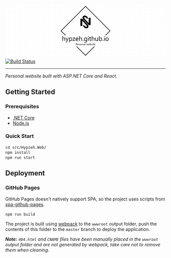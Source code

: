 ![hypzeh.github.io](docs/.assets/project-title.png)
[![Build Status](https://nick-smirnoff.visualstudio.com/hypzeh.github.io/_apis/build/status/hypzeh.github.io-CI?branchName=master-react)](https://nick-smirnoff.visualstudio.com/hypzeh.github.io/_build/latest?definitionId=17&branchName=master-react)

---

_Personal website built with ASP.NET Core and React._

## Getting Started

### Prerequisites

- [.NET Core](https://dotnet.microsoft.com/download/dotnet-core/2.2)
- [Node.js](https://nodejs.org/en/download/)

### Quick Start

```shell
cd src/Hypzeh.Web/
npm install
npm run start
```

## Deployment

### GitHub Pages

GitHub Pages doesn't natively support SPA, so the project uses scripts from [spa-github-pages](https://github.com/rafrex/spa-github-pages).

```shell
npm run build
```

The project is built using [webpack](https://webpack.js.org/) to the `wwwroot` output folder, push the contents of this folder to the `master` branch to deploy the application.

_**Note:** `404.html` and `CNAME` files have been manually placed in the `wwwroot` output folder and are not generated by webpack, take care not to remove them when cleaning._

